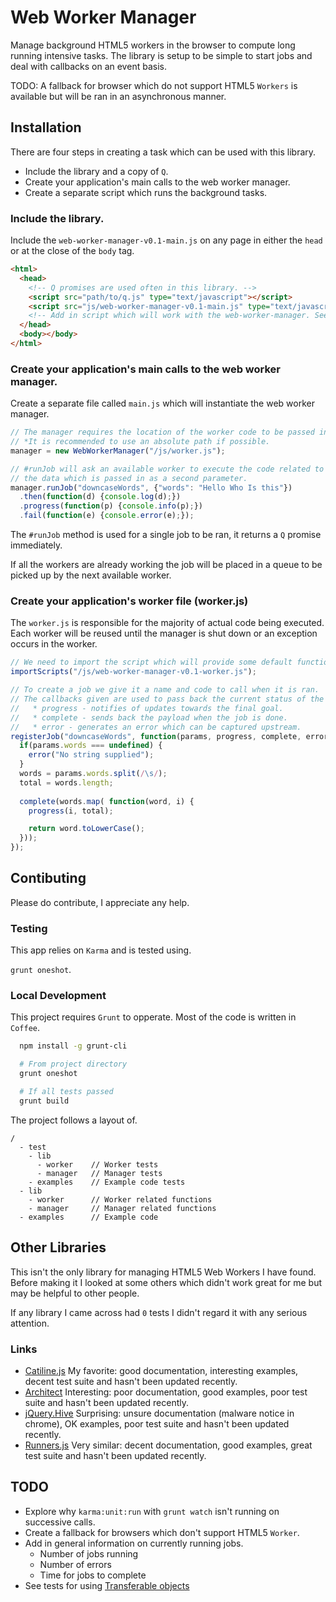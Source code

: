 # Web Worker Manager

Manage background HTML5 workers in the browser to compute long running intensive tasks. The library is setup to be simple to start jobs and deal with callbacks on an event basis.

TODO: A fallback for browser which do not support HTML5 `Workers` is available but will be ran in an asynchronous manner.

## Installation

There are four steps in creating a task which can be used with this library.

* Include the library and a copy of `Q`.
* Create your application's main calls to the web worker manager.
* Create a separate script which runs the background tasks.

### Include the library.

Include the `web-worker-manager-v0.1-main.js` on any page in either the `head` or at the close of the `body` tag.

```html
<html>
  <head>
    <!-- Q promises are used often in this library. -->
    <script src="path/to/q.js" type="text/javascript"></script>
    <script src="js/web-worker-manager-v0.1-main.js" type="text/javascript"></script>
    <!-- Add in script which will work with the web-worker-manager. See [main.js] below. -->
  </head>
  <body></body>
</html>
```

### Create your application's main calls to the web worker manager.

Create a separate file called `main.js` which will instantiate the web worker manager.

```javascript
// The manager requires the location of the worker code to be passed in. This is the location relative to the current page the browser is on.
// *It is recommended to use an absolute path if possible.
manager = new WebWorkerManager("/js/worker.js");

// #runJob will ask an available worker to execute the code related to a job of the same name. That job will then be sent a message including
// the data which is passed in as a second parameter.
manager.runJob("downcaseWords", {"words": "Hello Who Is this"})
  .then(function(d) {console.log(d);})
  .progress(function(p) {console.info(p);})
  .fail(function(e) {console.error(e);});
```

The `#runJob` method is used for a single job to be ran, it returns a `Q` promise immediately.

If all the workers are already working the job will be placed in a queue to be picked up by the next available worker.

### Create your application's worker file (worker.js)

The `worker.js` is responsible for the majority of actual code being executed. Each worker will be reused until the manager is shut down or an exception occurs in the worker.

```javascript
// We need to import the script which will provide some default functions to help get the worker setup properly.
importScripts("/js/web-worker-manager-v0.1-worker.js");

// To create a job we give it a name and code to call when it is ran.
// The callbacks given are used to pass back the current status of the job.
//   * progress - notifies of updates towards the final goal.
//   * complete - sends back the payload when the job is done.
//   * error - generates an error which can be captured upstream.
registerJob("downcaseWords", function(params, progress, complete, error) {
  if(params.words === undefined) {
    error("No string supplied");
  }
  words = params.words.split(/\s/);
  total = words.length;
  
  complete(words.map( function(word, i) {
    progress(i, total);

    return word.toLowerCase();
  }));
});
```

## Contibuting

Please do contribute, I appreciate any help.

### Testing

This app relies on `Karma` and is tested using.

`grunt oneshot`.

### Local Development

This project requires `Grunt` to opperate. Most of the code is written in `Coffee`.

```bash
  npm install -g grunt-cli

  # From project directory
  grunt oneshot

  # If all tests passed
  grunt build
```

The project follows a layout of.

```
/
  - test
    - lib
      - worker    // Worker tests
      - manager   // Manager tests
    - examples    // Example code tests
  - lib
    - worker      // Worker related functions
    - manager     // Manager related functions
  - examples      // Example code
```

## Other Libraries

This isn't the only library for managing HTML5 Web Workers I have found. Before making it I looked at some others which didn't work great for me but may be helpful to other people.

If any library I came across had `0` tests I didn't regard it with any serious attention.

### Links
  * [Catiline.js](https://github.com/calvinmetcalf/catiline) My favorite: good documentation, interesting examples, decent test suite and hasn't been updated recently.
  * [Architect](https://github.com/EtienneLem/architect) Interesting: poor documentation, good examples, poor test suite and hasn't been updated recently.
  * [jQuery.Hive](https://github.com/rwaldron/jquery-hive) Surprising: unsure documentation (malware notice in chrome), OK examples, poor test suite and hasn't been updated recently.
  * [Runners.js](https://github.com/tantaman/Runners.js) Very similar: decent documentation, good examples, great test suite and hasn't been updated recently.

## TODO
  * Explore why `karma:unit:run` with `grunt watch` isn't running on successive calls.
  * Create a fallback for browsers which don't support HTML5 `Worker`.
  * Add in general information on currently running jobs.
    * Number of jobs running
    * Number of errors
    * Time for jobs to complete
  * See tests for using [Transferable objects](https://developer.mozilla.org/en-US/docs/Web/Guide/Performance/Using_web_workers#Passing_data_by_transferring_ownership_(transferable_objects))
